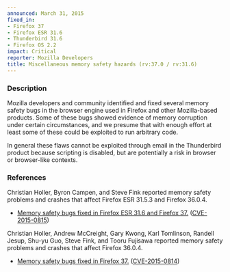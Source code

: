 ```yaml
---
announced: March 31, 2015
fixed_in:
- Firefox 37
- Firefox ESR 31.6
- Thunderbird 31.6
- Firefox OS 2.2
impact: Critical
reporter: Mozilla Developers
title: Miscellaneous memory safety hazards (rv:37.0 / rv:31.6)
---
```


<h3>Description</h3>

<p>Mozilla developers and community identified and fixed several memory safety
bugs in the browser engine used in Firefox and other Mozilla-based products.
Some of these bugs showed evidence of memory corruption under certain
circumstances, and we presume that with enough effort at least some of these
could be exploited to run arbitrary code.</p>

<p class="note">In general these flaws cannot be exploited through email in the
Thunderbird product because scripting is disabled, but are potentially a risk in
browser or browser-like contexts.</p>

<h3>References</h3>

<p>Christian Holler, Byron Campen, and Steve Fink reported memory safety problems and crashes that affect Firefox ESR 31.5.3 and Firefox 36.0.4.</p>

<ul>
  <li><a
href="https://bugzilla.mozilla.org/buglist.cgi?bug_id=1138199,1036515,1137326">
          Memory safety bugs fixed in Firefox ESR 31.6 and Firefox 37.</a> (<a
href="http://cve.mitre.org/cgi-bin/cvename.cgi?name=CVE-2015-0815"
class="ex-ref">CVE-2015-0815</a>)</li>
</ul>

<p>Christian Holler, Andrew McCreight, Gary Kwong, Karl Tomlinson, Randell Jesup, Shu-yu Guo, Steve Fink, and Tooru Fujisawa reported memory safety problems and crashes that affect Firefox 36.0.4.</p>

<ul>
  <li><a
href="https://bugzilla.mozilla.org/buglist.cgi?bug_id=1138391,1005991,1111327,
1116306,1137624,1132342,1130150,1136397,1133909,1127012">
          Memory safety bugs fixed in Firefox 37.</a> (<a
href="http://cve.mitre.org/cgi-bin/cvename.cgi?name=CVE-2015-0814"
class="ex-ref">CVE-2015-0814</a>)</li>
</ul>


